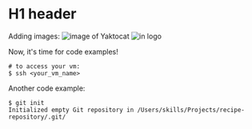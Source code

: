# H1 header
Adding images:
![image of Yaktocat](https://octodex.github.com/images/yaktocat.png)
![in logo](https://upload.wikimedia.org/wikipedia/commons/c/ca/LinkedIn_logo_initials.png)

Now, it's time for code examples!

```
# to access your vm:
$ ssh <your_vm_name>
```
Another code example:
```
$ git init
Initialized empty Git repository in /Users/skills/Projects/recipe-repository/.git/
```
